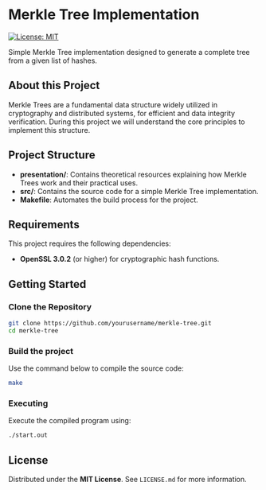 # Merkle Tree Implementation
[![License: MIT](https://img.shields.io/badge/License-MIT-yellow.svg)](https://opensource.org/licenses/MIT)

Simple Merkle Tree implementation designed to generate a complete tree from a given list of hashes. 

## About this Project
Merkle Trees are a fundamental data structure widely utilized in cryptography and distributed systems, for efficient and data integrity verification. During this project we will understand the core principles to implement this structure.

## Project Structure
- **presentation/**: Contains theoretical resources explaining how Merkle Trees work and their practical uses.
- **src/**: Contains the source code for a simple Merkle Tree implementation.
- **Makefile**: Automates the build process for the project.

## Requirements
This project requires the following dependencies:
- **OpenSSL 3.0.2** (or higher) for cryptographic hash functions.

## Getting Started

### Clone the Repository
```bash
git clone https://github.com/yourusername/merkle-tree.git
cd merkle-tree
```

### Build the project
Use the command below to compile the source code:
```bash
make
```

### Executing
Execute the compiled program using:
```bash
./start.out
```


## License
Distributed under the **MIT License**. See `LICENSE.md` for more information.